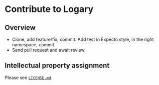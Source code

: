 # Contribute to Logary

## Overview

 - Clone, add feature/fix, commit. Add test in Expecto style, in the right namespace, commit.
 - Send pull request and await review.

## Intellectual property assignment

Please see [`LICENSE.md`](./LICENSE.md)
